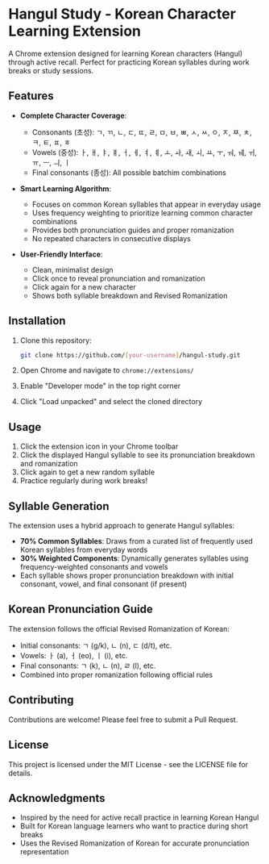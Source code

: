 # Hangul Study - Korean Character Learning Extension

A Chrome extension designed for learning Korean characters (Hangul) through active recall. Perfect for practicing Korean syllables during work breaks or study sessions.

## Features

- **Complete Character Coverage**:
  - Consonants (초성): ㄱ, ㄲ, ㄴ, ㄷ, ㄸ, ㄹ, ㅁ, ㅂ, ㅃ, ㅅ, ㅆ, ㅇ, ㅈ, ㅉ, ㅊ, ㅋ, ㅌ, ㅍ, ㅎ
  - Vowels (중성): ㅏ, ㅐ, ㅑ, ㅒ, ㅓ, ㅔ, ㅕ, ㅖ, ㅗ, ㅘ, ㅙ, ㅚ, ㅛ, ㅜ, ㅝ, ㅞ, ㅟ, ㅠ, ㅡ, ㅢ, ㅣ
  - Final consonants (종성): All possible batchim combinations

- **Smart Learning Algorithm**:
  - Focuses on common Korean syllables that appear in everyday usage
  - Uses frequency weighting to prioritize learning common character combinations
  - Provides both pronunciation guides and proper romanization
  - No repeated characters in consecutive displays

- **User-Friendly Interface**:
  - Clean, minimalist design
  - Click once to reveal pronunciation and romanization
  - Click again for a new character
  - Shows both syllable breakdown and Revised Romanization

## Installation

1. Clone this repository:
   ```bash
   git clone https://github.com/[your-username]/hangul-study.git
   ```

2. Open Chrome and navigate to `chrome://extensions/`

3. Enable "Developer mode" in the top right corner

4. Click "Load unpacked" and select the cloned directory

## Usage

1. Click the extension icon in your Chrome toolbar
2. Click the displayed Hangul syllable to see its pronunciation breakdown and romanization
3. Click again to get a new random syllable
4. Practice regularly during work breaks!

## Syllable Generation

The extension uses a hybrid approach to generate Hangul syllables:

- **70% Common Syllables**: Draws from a curated list of frequently used Korean syllables from everyday words
- **30% Weighted Components**: Dynamically generates syllables using frequency-weighted consonants and vowels
- Each syllable shows proper pronunciation breakdown with initial consonant, vowel, and final consonant (if present)

## Korean Pronunciation Guide

The extension follows the official Revised Romanization of Korean:

- Initial consonants: ㄱ (g/k), ㄴ (n), ㄷ (d/t), etc.
- Vowels: ㅏ (a), ㅓ (eo), ㅣ (i), etc.
- Final consonants: ㄱ (k), ㄴ (n), ㄹ (l), etc.
- Combined into proper romanization following official rules

## Contributing

Contributions are welcome! Please feel free to submit a Pull Request.

## License

This project is licensed under the MIT License - see the LICENSE file for details.

## Acknowledgments

- Inspired by the need for active recall practice in learning Korean Hangul
- Built for Korean language learners who want to practice during short breaks
- Uses the Revised Romanization of Korean for accurate pronunciation representation
